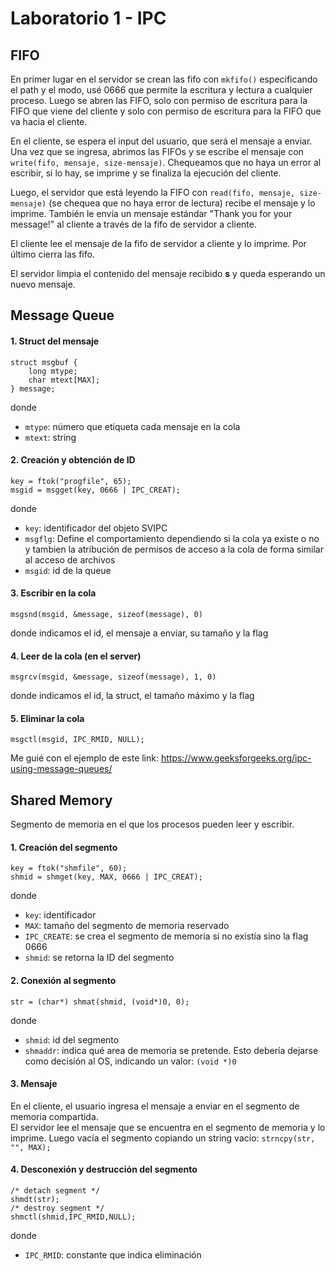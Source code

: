 # Laboratorio 1 - IPC
## FIFO
En primer lugar en el servidor se crean las fifo con `mkfifo()` especificando el path y el modo, usé 0666 que permite la escritura y lectura a cualquier proceso. Luego se abren las FIFO, solo con permiso de escritura para la FIFO que viene del cliente y solo con permiso de escritura para la FIFO que va hacia el cliente.  
  
En el cliente, se espera el input del usuario, que será el mensaje a enviar. Una vez que se ingresa,  abrimos las FIFOs y se escribe el mensaje con `write(fifo, mensaje, size-mensaje)`. Chequeamos que no haya un error al escribir, si lo hay, se imprime y se finaliza la ejecución del cliente.  
   
Luego, el servidor que está leyendo la FIFO con `read(fifo, mensaje, size-mensaje)` (se chequea que no haya error de lectura) recibe el mensaje y lo imprime. También le envía un mensaje estándar "Thank you for your message!" al cliente a través de la fifo de servidor a cliente.  
  
El cliente lee el mensaje de la fifo de servidor a cliente y lo imprime. Por último cierra las fifo.  
  
El servidor limpia el contenido del mensaje recibido **s** y queda esperando un nuevo mensaje. 

## Message Queue
 #### 1. Struct del mensaje 
```
struct msgbuf {
    long mtype;
    char mtext[MAX];
} message;
```
donde
- `mtype`: número que etiqueta cada mensaje en la cola
- `mtext`: string
 #### 2. Creación y obtención de ID
```
key = ftok("progfile", 65);
msgid = msgget(key, 0666 | IPC_CREAT);
```
donde
- `key`: identificador del objeto SVIPC
- `msgflg`: Define el comportamiento dependiendo si la cola ya existe o no y tambien la atribución de permisos de acceso a la cola de forma similar al acceso de archivos
- `msgid`: id de la queue
 #### 3. Escribir en la cola
```
msgsnd(msgid, &message, sizeof(message), 0)
```
donde indicamos el id, el mensaje a enviar, su tamaño y la flag
 #### 4. Leer de la cola (en el server)
 ```
 msgrcv(msgid, &message, sizeof(message), 1, 0)
 ```
 donde indicamos el id, la struct, el tamaño máximo y la flag
  #### 5. Eliminar la cola
  ```
  msgctl(msgid, IPC_RMID, NULL);
  ```
Me guié con el ejemplo de este link: https://www.geeksforgeeks.org/ipc-using-message-queues/ 
## Shared Memory
Segmento de memoria en el que los procesos pueden leer y escribir.
#### 1. Creación del segmento
```
key = ftok("shmfile", 60);
shmid = shmget(key, MAX, 0666 | IPC_CREAT);
```
donde
- `key`: identificador
- `MAX`: tamaño del segmento de memoria reservado
- `IPC_CREATE`: se crea el segmento de memoria si no existía sino la flag 0666
- `shmid`: se retorna la ID del segmento
#### 2. Conexión al segmento
```
str = (char*) shmat(shmid, (void*)0, 0);
```
donde
- `shmid`: id del segmento
- `shmaddr`: indica qué area de memoria se pretende. Esto debería dejarse como decisión al OS, indicando un valor: `(void *)0`
#### 3. Mensaje
En el cliente, el usuario ingresa el mensaje a enviar en el segmento de memoria compartida.  
El servidor lee el mensaje que se encuentra en el segmento de memoria y lo imprime. Luego vacía el segmento copiando un string vacío: `strncpy(str, "", MAX);`
#### 4. Desconexión y destrucción del segmento
```
/* detach segment */
shmdt(str);
/* destroy segment */
shmctl(shmid,IPC_RMID,NULL);
```
donde 
- `IPC_RMID`: constante que indica eliminación
